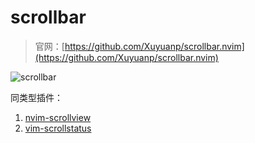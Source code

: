 # scrollbar

> 官网：[https://github.com/Xuyuanp/scrollbar.nvim](https://github.com/Xuyuanp/scrollbar.nvim)

![scrollbar](https://raw.githubusercontent.com/Xuyuanp/scrollbar.nvim/590b23af866a32277cf803aca0fd770d5b39c2e7/doc/preview.gif)

同类型插件：
1. [nvim-scrollview](https://github.com/dstein64/nvim-scrollview)
2. [vim-scrollstatus](https://github.com/ojroques/vim-scrollstatus) 
